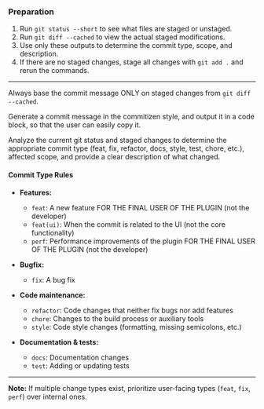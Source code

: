### Preparation
1. Run `git status --short` to see what files are staged or unstaged.
2. Run `git diff --cached` to view the actual staged modifications.
3. Use only these outputs to determine the commit type, scope, and description.
4. If there are no staged changes, stage all changes with `git add .` and rerun the commands.

---

Always base the commit message ONLY on staged changes from `git diff --cached`.

Generate a commit message in the commitizen style, and output it in a code block, so that the user can easily copy it.

Analyze the current git status and staged changes to determine the appropriate commit type (feat, fix, refactor, docs, style, test, chore, etc.), affected scope, and provide a clear description of what changed.

#### Commit Type Rules

- **Features:**
  - `feat`: A new feature FOR THE FINAL USER OF THE PLUGIN (not the developer)
  - `feat(ui)`: When the commit is related to the UI (not the core functionality)
  - `perf`: Performance improvements of the plugin FOR THE FINAL USER OF THE PLUGIN (not the developer)

- **Bugfix:**
  - `fix`: A bug fix

- **Code maintenance:**
  - `refactor`: Code changes that neither fix bugs nor add features
  - `chore`: Changes to the build process or auxiliary tools
  - `style`: Code style changes (formatting, missing semicolons, etc.)

- **Documentation & tests:**
  - `docs`: Documentation changes
  - `test`: Adding or updating tests

---

**Note:** If multiple change types exist, prioritize user-facing types (`feat`, `fix`, `perf`) over internal ones.